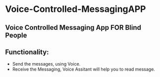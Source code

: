 # Voice-Controlled-MessagingAPP
## Voice Controlled Messaging App FOR Blind People
## Functionality:
  - Send the messages, using Voice.
  - Receive the Messaging, Voice Assitant will help you to read message.
